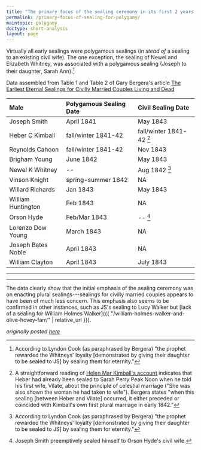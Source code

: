 ```yaml
---
title: "The primary focus of the sealing ceremony in its first 2 years was to enable polygamy"
permalink: /primary-focus-of-sealing-for-polygamy/
maintopic: polygamy
doctype: short-analysis
layout: page
---
```


Virtually all early sealings were polygamous sealings (_in stead of_ a sealing to an existing civil wife).  The one exception, the sealing of Newel and Elizabeth Whitney, was associated with a polygamous sealing (Joseph to their daughter, Sarah Ann).[^loyalty_reward]

Data assembled from Table 1 and Table 2 of Gary Bergera's article [The Earliest Eternal Sealings for Civilly Married Couples Living and Dead](https://www.dialoguejournal.com/wp-content/uploads/sbi/articles/Dialogue_V35N03_49.pdf)

Male | Polygamous Sealing Date | Civil Sealing Date
:--|:--|:--
Joseph Smith | April 1841 | May 1843
Heber C Kimball | fall/winter 1841-42 | fall/winter 1841-42 [^heber_c_kimball]
Reynolds Cahoon | fall/winter 1841-42 | Nov 1843
Brigham Young | June 1842 | May 1843
Newel K Whitney | -- | Aug 1842 [^loyalty_reward]
Vinson Knight | spring-summer 1842 | NA
Willard Richards | Jan 1843 | May 1843
William Huntington | Feb 1843 | NA
Orson Hyde | Feb/Mar 1843 | -- [^preemptive_sealing]
Lorenzo Dow Young | March 1843 | NA
Joseph Bates Noble | April 1843 | NA
William Clayton | April 1843 | July 1843

---

[^heber_c_kimball]: A straightforward reading of [Helen Mar Kimball's account](https://scholarsarchive.byu.edu/cgi/viewcontent.cgi?referer=&httpsredir=1&article=1737&context=byusq) indicates that Heber had already been sealed to Sarah Perry Peak Noon when he told his first wife, Vilate, about the principle of celestial marriage ("She was also shown the woman he had taken to wife").  Bergera states "when this sealing [between Heber and Vilate] occurred, it either preceded or coincided with Kimball's own first plural marriage in early 1842."

[^loyalty_reward]: According to Lyndon Cook (as paraphrased by Bergera) "the prophet rewarded the Whitneys' loyalty [demonstrated by giving their daughter to be sealed to JS] by sealing them for eternity."

[^preemptive_sealing]: Joseph Smith preemptively sealed himself to Orson Hyde's civil wife.

---

The data clearly show that the initial emphasis of the sealing ceremony was on enacting plural sealings---sealings for civilly  married couples appears to have been of much less concern.  This emphasis also seems to be confirmed in other instances, such as JS's sealing to Lucy Walker but [lack of a sealing for William Holmes Walker]({{ "/william-holmes-walker-and-olive-hovey-farr/" | relative_url }}).

_originally posted [here](https://www.reddit.com/r/mormon/comments/85fvza/the_primary_focus_of_the_sealing_ceremony_in_its/)_
